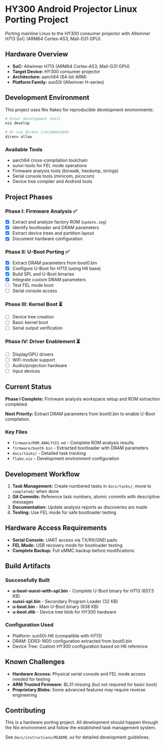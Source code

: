 # HY300 Android Projector Linux Porting Project

Porting mainline Linux to the HY300 consumer projector with Allwinner H713 SoC (ARM64 Cortex-A53, Mali-G31 GPU).

## Hardware Overview

- **SoC:** Allwinner H713 (ARM64 Cortex-A53, Mali-G31 GPU)
- **Target Device:** HY300 consumer projector
- **Architecture:** aarch64 (64-bit ARM)
- **Platform Family:** sun50i (Allwinner H-series)

## Development Environment

This project uses Nix flakes for reproducible development environments:

```bash
# Enter development shell
nix develop

# Or use direnv (recommended)
direnv allow
```

### Available Tools
- aarch64 cross-compilation toolchain
- sunxi-tools for FEL mode operations
- Firmware analysis tools (binwalk, hexdump, strings)
- Serial console tools (minicom, picocom)
- Device tree compiler and Android tools

## Project Phases

### Phase I: Firmware Analysis ✅
- [x] Extract and analyze factory ROM (`update.img`)
- [x] Identify bootloader and DRAM parameters
- [x] Extract device trees and partition layout
- [x] Document hardware configuration

### Phase II: U-Boot Porting ✅
- [x] Extract DRAM parameters from boot0.bin
- [x] Configure U-Boot for H713 (using H6 base)
- [x] Build SPL and U-Boot binaries
- [x] Integrate custom DRAM parameters
- [ ] Test FEL mode boot
- [ ] Serial console access

### Phase III: Kernel Boot ⏳
- [ ] Device tree creation
- [ ] Basic kernel boot
- [ ] Serial output verification

### Phase IV: Driver Enablement ⏳
- [ ] Display/GPU drivers
- [ ] WiFi module support
- [ ] Audio/projection hardware
- [ ] Input devices

## Current Status

**Phase I Complete:** Firmware analysis workspace setup and ROM extraction completed.

**Next Priority:** Extract DRAM parameters from boot0.bin to enable U-Boot compilation.

### Key Files
- `firmware/ROM_ANALYSIS.md` - Complete ROM analysis results
- `firmware/boot0.bin` - Extracted bootloader with DRAM parameters
- `docs/tasks/` - Detailed task tracking
- `flake.nix` - Development environment configuration

## Development Workflow

1. **Task Management:** Create numbered tasks in `docs/tasks/`, move to `completed/` when done
2. **Git Commits:** Reference task numbers, atomic commits with descriptive messages  
3. **Documentation:** Update analysis reports as discoveries are made
4. **Testing:** Use FEL mode for safe bootloader testing

## Hardware Access Requirements

- **Serial Console:** UART access via TX/RX/GND pads
- **FEL Mode:** USB recovery mode for bootloader testing
- **Complete Backup:** Full eMMC backup before modifications

## Build Artifacts

### Successfully Built
- **u-boot-sunxi-with-spl.bin** - Complete U-Boot binary for H713 (657.5 KB)
- **sunxi-spl.bin** - Secondary Program Loader (32 KB)
- **u-boot.bin** - Main U-Boot binary (638 KB)
- **u-boot.dtb** - Device tree blob for HY300 hardware

### Configuration Used
- Platform: sun50i-H6 (compatible with H713)
- DRAM: DDR3-1600 configuration extracted from boot0.bin
- Device Tree: Custom HY300 configuration based on H6 reference

## Known Challenges

- **Hardware Access:** Physical serial console and FEL mode access needed for testing
- **ARM Trusted Firmware:** BL31 missing (but not required for basic boot)
- **Proprietary Blobs:** Some advanced features may require reverse engineering

## Contributing

This is a hardware porting project. All development should happen through the Nix environment and follow the established task management system.

See `docs/instructions/README.md` for detailed development guidelines.